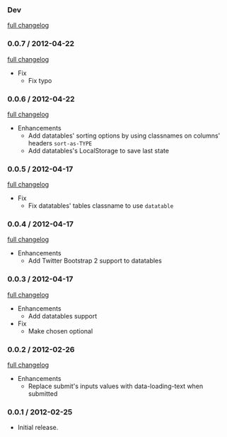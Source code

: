 ### Dev

[full changelog](http://github.com/ZenCocoon/istart-rails/compare/v0.0.7...master)

### 0.0.7 / 2012-04-22

[full changelog](http://github.com/ZenCocoon/istart-rails/compare/v0.0.6...v0.0.7)

* Fix
  * Fix typo

### 0.0.6 / 2012-04-22

[full changelog](http://github.com/ZenCocoon/istart-rails/compare/v0.0.5...v0.0.6)

* Enhancements
  * Add datatables' sorting options by using classnames on columns' headers `sort-as-TYPE`
  * Add datatables's LocalStorage to save last state

### 0.0.5 / 2012-04-17

[full changelog](http://github.com/ZenCocoon/istart-rails/compare/v0.0.4...v0.0.5)

* Fix
  * Fix datatables' tables classname to use `datatable`


### 0.0.4 / 2012-04-17

[full changelog](http://github.com/ZenCocoon/istart-rails/compare/v0.0.3...v0.0.4)

* Enhancements
  * Add Twitter Bootstrap 2 support to datatables

### 0.0.3 / 2012-04-17

[full changelog](http://github.com/ZenCocoon/istart-rails/compare/v0.0.2...v0.0.3)

* Enhancements
  * Add datatables support
* Fix
  * Make chosen optional

### 0.0.2 / 2012-02-26

[full changelog](http://github.com/ZenCocoon/istart-rails/compare/v0.0.1...v0.0.2)

* Enhancements
  * Replace submit's inputs values with data-loading-text when submitted

### 0.0.1 / 2012-02-25

* Initial release.